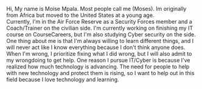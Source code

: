 Hi, My name is Moise Mpala. Most people call me (Moses). Im originally from Africa but moved to the United States at a young age.  
Currently, I'm in the Air Force Reserve as a Security Forces member and a Coach/Trainer on the civilian side. I'm currently working on finishing my IT course on CourseCareers, but I'm also studying Cyber security on the side. One thing about me is that I'm always willing to learn different things, and I will never act like I know everything because I don't think anyone does. When I'm wrong, I prioritize fixing what I did wrong, but I will also admit to my wrongdoing to get help. One reason I pursue IT/Cyber is because I've realized how much technology is advancing. The need for people to help with new technology and protect them is rising, so I want to help out in this field because I love technology and learning. 
